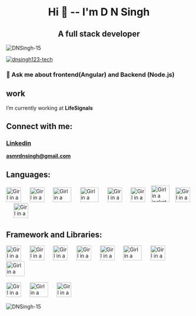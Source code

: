 <h1 align="center">Hi 👋 -- I'm D N Singh</h1>
<h2 align="center">A full stack developer</h2>
 
<p align="left"> <img src="https://komarev.com/ghpvc/?username=dnsingh123-tech&label=Profile%20views&color=0e75b6&style=flat" alt="DNSingh-15" /> </p>

<p align="left"> <a href="https://github.com/ryo-ma/github-profile-trophy"><img src="https://github-profile-trophy.vercel.app/?username=DNSingh-15" alt="dnsingh123-tech" /></a> </p>

### 💬 Ask me about **frontend(Angular) and Backend (Node.js)**

## work
I’m currently working at **LifeSignals**


## Connect with me:

<h3> <a href="https://www.linkedin.com/in/d-n-singh-49b85b1b2/">Linkedin</a> </h3>  
 
**asmrdnsingh@gmail.com**


## Languages:

<img src="./img/html.jpg" alt="Girl in a jacket" width="40" height="40"> &nbsp;&nbsp;&nbsp;&nbsp;
<img src="./img/css.jpg" alt="Girl in a jacket" width="40" height="40"> &nbsp;&nbsp;&nbsp;&nbsp;
<img src="./img/js.png" alt="Girl in a jacket" width="50" height="40"> &nbsp;&nbsp;&nbsp;&nbsp;
<img src="./img/node.png" alt="Girl in a jacket" width="50" height="40"> &nbsp;&nbsp;&nbsp;&nbsp;
<img src="./img/pyhton.png" alt="Girl in a jacket" 
width="40" height="40"> &nbsp;&nbsp;&nbsp;&nbsp;
<img src="./img/C++.png" alt="Girl in a jacket" 
width="40" height="40"> &nbsp;&nbsp;
<img src="./img/markdown.png" alt="Girl in a jacket" width="50" height="45"> &nbsp;&nbsp;
<img src="./img/yaml1.png" alt="Girl in a jacket" width="40" height="40"> &nbsp;&nbsp;&nbsp;&nbsp;
<img src="./img/NGINX.png" alt="Girl in a jacket" width="40" height="40">



## Framework and Libraries:

<img src="./img/angular.png" alt="Girl in a jacket" width="40" height="40"> &nbsp;&nbsp;&nbsp;&nbsp;
<img src="./img/angular-material.png" alt="Girl in a jacket" width="40" height="40"> &nbsp;&nbsp;&nbsp;&nbsp;
<img src="./img/bootstrap.png" alt="Girl in a jacket" width="40" height="40"> &nbsp;&nbsp;&nbsp;&nbsp;
<img src="./img/jquery.png" alt="Girl in a jacket" width="40" height="40"> &nbsp;&nbsp;&nbsp;&nbsp;
<img src="./img/rxjs.webp" alt="Girl in a jacket" width="40" height="40"> &nbsp;&nbsp;&nbsp;&nbsp;
<img src="./img/swagger.webp" alt="Girl in a jacket" width="50" height="40"> &nbsp;&nbsp;&nbsp;&nbsp;
<img src="./img/socket.jpg" alt="Girl in a jacket" width="40" height="40"> &nbsp;&nbsp;&nbsp;&nbsp;
<img src="./img/vuepres.jpg" alt="Girl in a jacket" width="50" height="40"> &nbsp;&nbsp;&nbsp;&nbsp;

<img src="./img/rabbitmq.png" alt="Girl in a jacket" width="40" height="40"> &nbsp;&nbsp;&nbsp;&nbsp;
<img src="./img/MQTT.js.png" alt="Girl in a jacket" width="50" height="40"> &nbsp;&nbsp;&nbsp;&nbsp;
<img src="./img/cors.png" alt="Girl in a jacket" width="40" height="40"> &nbsp;&nbsp;&nbsp;&nbsp;




<p><img align="center" src="https://github-readme-stats.vercel.app/api/top-langs?username=DNSingh-15&show_icons=true&locale=en&layout=compact" alt="DNSingh-15" /></p>
